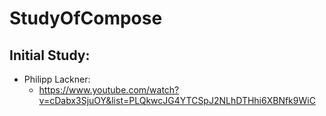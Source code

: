 # StudyOfCompose

## Initial Study:
 - Philipp Lackner:
    - https://www.youtube.com/watch?v=cDabx3SjuOY&list=PLQkwcJG4YTCSpJ2NLhDTHhi6XBNfk9WiC
